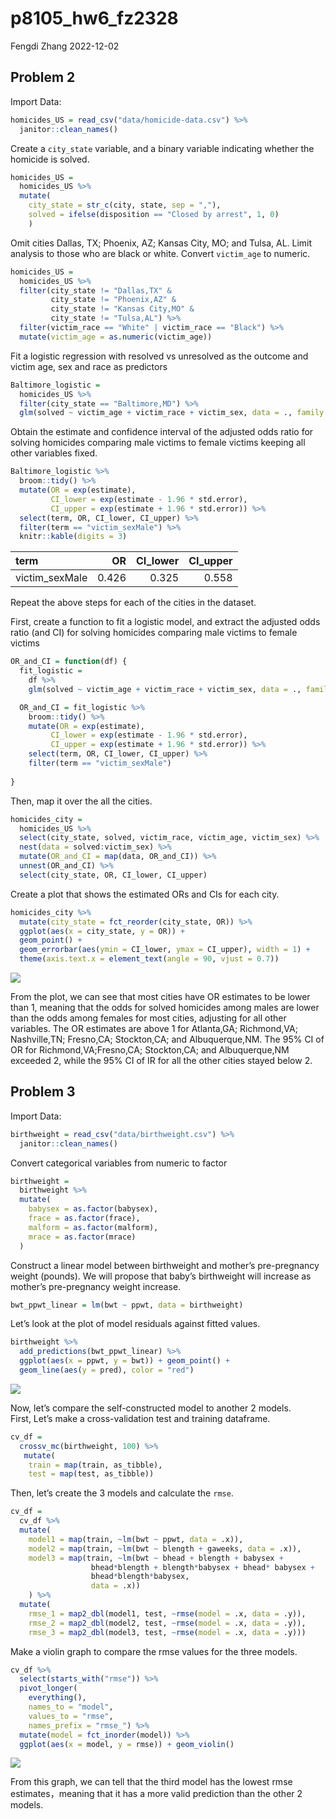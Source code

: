 p8105_hw6_fz2328
================
Fengdi Zhang
2022-12-02

## Problem 2

Import Data:

``` r
homicides_US = read_csv("data/homicide-data.csv") %>% 
  janitor::clean_names() 
```

Create a `city_state` variable, and a binary variable indicating whether
the homicide is solved.

``` r
homicides_US = 
  homicides_US %>% 
  mutate(
    city_state = str_c(city, state, sep = ","),
    solved = ifelse(disposition == "Closed by arrest", 1, 0)
    )
```

Omit cities Dallas, TX; Phoenix, AZ; Kansas City, MO; and Tulsa, AL.
Limit analysis to those who are black or white. Convert `victim_age` to
numeric.

``` r
homicides_US = 
  homicides_US %>% 
  filter(city_state != "Dallas,TX" &
         city_state != "Phoenix,AZ" &
         city_state != "Kansas City,MO" &
         city_state != "Tulsa,AL") %>% 
  filter(victim_race == "White" | victim_race == "Black") %>% 
  mutate(victim_age = as.numeric(victim_age))
```

Fit a logistic regression with resolved vs unresolved as the outcome and
victim age, sex and race as predictors

``` r
Baltimore_logistic = 
  homicides_US %>% 
  filter(city_state == "Baltimore,MD") %>% 
  glm(solved ~ victim_age + victim_race + victim_sex, data = ., family = binomial()) 
```

Obtain the estimate and confidence interval of the adjusted odds ratio
for solving homicides comparing male victims to female victims keeping
all other variables fixed.

``` r
Baltimore_logistic %>% 
  broom::tidy() %>% 
  mutate(OR = exp(estimate),
         CI_lower = exp(estimate - 1.96 * std.error),
         CI_upper = exp(estimate + 1.96 * std.error)) %>%
  select(term, OR, CI_lower, CI_upper) %>% 
  filter(term == "victim_sexMale") %>% 
  knitr::kable(digits = 3)
```

| term           |    OR | CI_lower | CI_upper |
|:---------------|------:|---------:|---------:|
| victim_sexMale | 0.426 |    0.325 |    0.558 |

Repeat the above steps for each of the cities in the dataset.

First, create a function to fit a logistic model, and extract the
adjusted odds ratio (and CI) for solving homicides comparing male
victims to female victims

``` r
OR_and_CI = function(df) {
  fit_logistic = 
    df %>% 
    glm(solved ~ victim_age + victim_race + victim_sex, data = ., family = binomial())

  OR_and_CI = fit_logistic %>% 
    broom::tidy() %>% 
    mutate(OR = exp(estimate),
         CI_lower = exp(estimate - 1.96 * std.error),
         CI_upper = exp(estimate + 1.96 * std.error)) %>%
    select(term, OR, CI_lower, CI_upper) %>% 
    filter(term == "victim_sexMale")
  
}
```

Then, map it over the all the cities.

``` r
homicides_city =   
  homicides_US %>% 
  select(city_state, solved, victim_race, victim_age, victim_sex) %>% 
  nest(data = solved:victim_sex) %>% 
  mutate(OR_and_CI = map(data, OR_and_CI)) %>% 
  unnest(OR_and_CI) %>% 
  select(city_state, OR, CI_lower, CI_upper)
```

Create a plot that shows the estimated ORs and CIs for each city.

``` r
homicides_city %>% 
  mutate(city_state = fct_reorder(city_state, OR)) %>%  
  ggplot(aes(x = city_state, y = OR)) + 
  geom_point() +
  geom_errorbar(aes(ymin = CI_lower, ymax = CI_upper), width = 1) + 
  theme(axis.text.x = element_text(angle = 90, vjust = 0.7))
```

![](p8105_hw6_fz2328_files/figure-gfm/unnamed-chunk-8-1.png)<!-- -->

From the plot, we can see that most cities have OR estimates to be lower
than 1, meaning that the odds for solved homicides among males are lower
than the odds among females for most cities, adjusting for all other
variables. The OR estimates are above 1 for Atlanta,GA; Richmond,VA;
Nashville,TN; Fresno,CA; Stockton,CA; and Albuquerque,NM. The 95% CI of
OR for Richmond,VA;Fresno,CA; Stockton,CA; and Albuquerque,NM exceeded
2, while the 95% CI of IR for all the other cities stayed below 2.

## Problem 3

Import Data:

``` r
birthweight = read_csv("data/birthweight.csv") %>% 
  janitor::clean_names() 
```

Convert categorical variables from numeric to factor

``` r
birthweight = 
  birthweight %>% 
  mutate(
    babysex = as.factor(babysex),
    frace = as.factor(frace),
    malform = as.factor(malform),
    mrace = as.factor(mrace)
  )
```

Construct a linear model between birthweight and mother’s pre-pregnancy
weight (pounds). We will propose that baby’s birthweight will increase
as mother’s pre-pregnancy weight increase.

``` r
bwt_ppwt_linear = lm(bwt ~ ppwt, data = birthweight)
```

Let’s look at the plot of model residuals against fitted values.

``` r
birthweight %>% 
  add_predictions(bwt_ppwt_linear) %>% 
  ggplot(aes(x = ppwt, y = bwt)) + geom_point() + 
  geom_line(aes(y = pred), color = "red")
```

![](p8105_hw6_fz2328_files/figure-gfm/unnamed-chunk-12-1.png)<!-- -->

Now, let’s compare the self-constructed model to another 2 models.  
First, Let’s make a cross-validation test and training dataframe.

``` r
cv_df = 
  crossv_mc(birthweight, 100) %>% 
   mutate(
    train = map(train, as_tibble),
    test = map(test, as_tibble))
```

Then, let’s create the 3 models and calculate the `rmse`.

``` r
cv_df = 
  cv_df %>% 
  mutate(
    model1 = map(train, ~lm(bwt ~ ppwt, data = .x)),
    model2 = map(train, ~lm(bwt ~ blength + gaweeks, data = .x)),
    model3 = map(train, ~lm(bwt ~ bhead + blength + babysex + 
                  bhead*blength + blength*babysex + bhead* babysex +
                  bhead*blength*babysex, 
                  data = .x))
    ) %>% 
  mutate(
    rmse_1 = map2_dbl(model1, test, ~rmse(model = .x, data = .y)),
    rmse_2 = map2_dbl(model2, test, ~rmse(model = .x, data = .y)),
    rmse_3 = map2_dbl(model3, test, ~rmse(model = .x, data = .y)))
```

Make a violin graph to compare the rmse values for the three models.

``` r
cv_df %>% 
  select(starts_with("rmse")) %>% 
  pivot_longer(
    everything(),
    names_to = "model", 
    values_to = "rmse",
    names_prefix = "rmse_") %>% 
  mutate(model = fct_inorder(model)) %>% 
  ggplot(aes(x = model, y = rmse)) + geom_violin()
```

![](p8105_hw6_fz2328_files/figure-gfm/unnamed-chunk-15-1.png)<!-- -->

From this graph, we can tell that the third model has the lowest rmse
estimates，meaning that it has a more valid prediction than the other 2
models.
